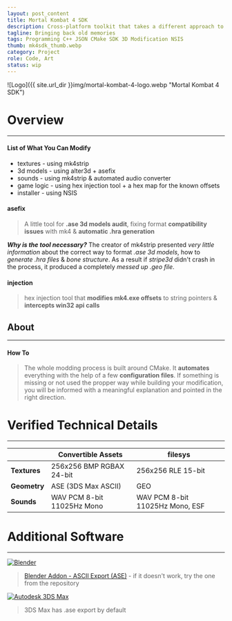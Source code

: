 ```yaml
---
layout: post_content
title: Mortal Kombat 4 SDK
description: Cross-platform toolkit that takes a different approach to MK4 modding
tagline: Bringing back old memories
tags: Programming C++ JSON CMake SDK 3D Modification NSIS
thumb: mk4sdk_thumb.webp
category: Project
role: Code, Art
status: wip
---
```

![Logo]({{ site.url_dir }}img/mortal-kombat-4-logo.webp "Mortal Kombat 4 SDK")

# Overview
----

#### List of What You Can Modify
* textures   - using mk4strip
* 3d models  - using alter3d + asefix
* sounds     - using mk4strip & automated audio converter
* game logic - using hex injection tool + a hex map for the known offsets
* installer  - using NSIS

#### asefix
>A little tool for **.ase 3d models audit**,
>fixing format **compatibility issues** with mk4 &
>**automatic .hra generation**

***Why is the tool necessary?***
The creator of mk4strip presented _very little information_ about the correct way to format _.ase 3d models_, how to _generate .hra files_ & _bone structure_. As a result if _stripe3d_ didn't crash in the process, it produced a completely _messed up .geo file_.

#### injection
>hex injection tool that **modifies mk4.exe offsets** to string pointers & **intercepts win32 api calls**

## About
----

#### How To
>The whole modding process is built around CMake.
>It **automates** everything with the help of a few **configuration files**.
>If something is missing or not used the propper way while building your modification, you will be informed with a meaningful explanation and pointed in the right direction.

# Verified Technical Details
----

|              | Convertible Assets         | filesys                         |
|--------------|----------------------------|---------------------------------|
| **Textures** | 256x256 BMP RGBAX 24-bit   | 256x256 RLE 15-bit              |
| **Geometry** | ASE (3DS Max ASCII)        | GEO                             |
| **Sounds**   | WAV PCM 8-bit 11025Hz Mono | WAV PCM 8-bit 11025Hz Mono, ESF |

# Additional Software
----

[![Blender](https://download.blender.org/institute/logos/blender-socket.png)](https://www.blender.org/download/)

>[Blender Addon - ASCII Export (ASE)](https://code.google.com/archive/p/ase-export-vmc/downloads) - if it doesn't work, try the one from the repository


[![Autodesk 3DS Max](https://4.bp.blogspot.com/-GN01RWzUcJk/V7sux-QfHlI/AAAAAAAABPI/zdX7aCAPxpMHQyPROoH4Ya5Xwba21ez7QCLcB/s1600/3dsmax-full-logo.png)](http://www.autodesk.com/products/3ds-max/overview)

>3DS Max has .ase export by default
